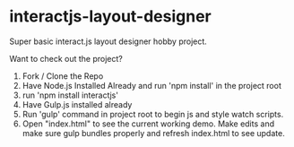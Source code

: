 # interactjs-layout-designer
Super basic interact.js layout designer hobby project.

Want to check out the project?

1. Fork / Clone the Repo
2. Have Node.js Installed Already and run 'npm install' in the project root
3. run 'npm install interactjs'
4. Have Gulp.js installed already
5. Run 'gulp' command in project root to begin js and style watch scripts.
6. Open "index.html" to see the current working demo. Make edits and make sure gulp bundles properly and refresh index.html to see update.
